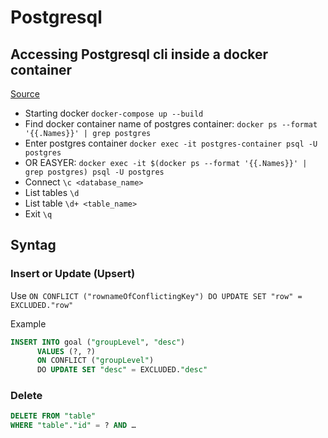 # Postgresql

## Accessing Postgresql cli inside a docker container

[Source](https://github.com/Radu-Raicea/Dockerized-Flask/wiki/%5BDocker%5D-Access-the-PostgreSQL-command-line-terminal-through-Docker)

* Starting docker `docker-compose up --build`
* Find docker container name of postgres container: `docker ps --format '{{.Names}}' | grep postgres`
* Enter postgres container `docker exec -it postgres-container psql -U postgres`
* OR EASYER: `docker exec -it $(docker ps --format '{{.Names}}' | grep postgres) psql -U postgres`
* Connect `\c <database_name>`
* List tables `\d`
* List table `\d+ <table_name>`
* Exit `\q`

## Syntag

### Insert or Update (Upsert)

Use `ON CONFLICT ("rownameOfConflictingKey") DO UPDATE SET "row" = EXCLUDED."row"`

Example
```sql
INSERT INTO goal ("groupLevel", "desc")
      VALUES (?, ?)
      ON CONFLICT ("groupLevel")
      DO UPDATE SET "desc" = EXCLUDED."desc"
```

### Delete

```sql
DELETE FROM "table"
WHERE "table"."id" = ? AND …
```
